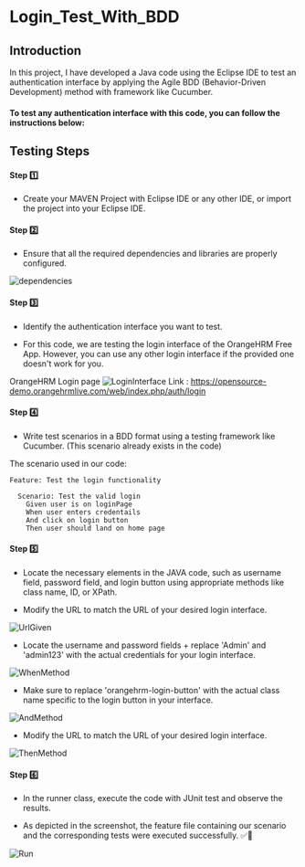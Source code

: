 # Login_Test_With_BDD

## Introduction

In this project, I have developed a Java code using the Eclipse IDE to test an authentication interface by applying the Agile BDD (Behavior-Driven Development) method with framework like Cucumber.

#### To test any authentication interface with this code, you can follow the instructions below:

## Testing Steps

#### Step 1️⃣


- Create your MAVEN Project with Eclipse IDE or any other IDE, or import the project into your Eclipse IDE.



#### Step 2️⃣


- Ensure that all the required dependencies and libraries are properly configured.

![dependencies](https://github.com/hajer-zaga/Login_Test_With_BDD/assets/113891001/d9674f9e-9358-4498-a11d-d317ae87cf21)




#### Step 3️⃣


- Identify the authentication interface you want to test.

- For this code, we are testing the login interface of the OrangeHRM Free App. However, you can use any other login interface if the provided one doesn't work for you. 


OrangeHRM Login page 
![LoginInterface](https://github.com/hajer-zaga/Login_Test_With_BDD/assets/113891001/55d227b8-b4ba-41e7-b9ca-95daba5c0d36)
Link : <https://opensource-demo.orangehrmlive.com/web/index.php/auth/login>



#### Step 4️⃣


- Write test scenarios in a BDD format using a testing framework like Cucumber. (This scenario already exists in the code)

The scenario used in our code:
```
Feature: Test the login functionality

  Scenario: Test the valid login
    Given user is on loginPage
    When user enters credentails
    And click on login button
    Then user should land on home page
```


#### Step 5️⃣


- Locate the necessary elements in the JAVA code, such as username field, password field, and login button using appropriate methods like class name, ID, or XPath.

- Modify the URL to match the URL of your desired login interface.


![UrlGiven](https://github.com/hajer-zaga/Login_Test_With_BDD/assets/113891001/e01a9be3-3157-4a5b-89a7-40f49723297e)


 - Locate the username and password fields + replace 'Admin' and 'admin123' with the actual credentials for your login interface. 
 
 
![WhenMethod](https://github.com/hajer-zaga/Login_Test_With_BDD/assets/113891001/4ee9473e-8c75-4630-9cf7-e85de3dbd0a9)


- Make sure to replace 'orangehrm-login-button' with the actual class name specific to the login button in your interface.


![AndMethod](https://github.com/hajer-zaga/Login_Test_With_BDD/assets/113891001/30415d02-81b5-43a5-bbd3-53a8b718c007)


- Modify the URL to match the URL of your desired login interface.



![ThenMethod](https://github.com/hajer-zaga/Login_Test_With_BDD/assets/113891001/3a8ccf9f-a628-461b-ba8b-efef325fa0d2)



#### Step 6️⃣


- In the runner class, execute the code with JUnit test and observe the results.

- As depicted in the screenshot, the feature file containing our scenario and the corresponding tests were executed successfully. ✅👏


![Run](https://github.com/hajer-zaga/Login_Test_With_BDD/assets/113891001/2579d8c5-d959-49ed-a1fa-898f7484b07f)


